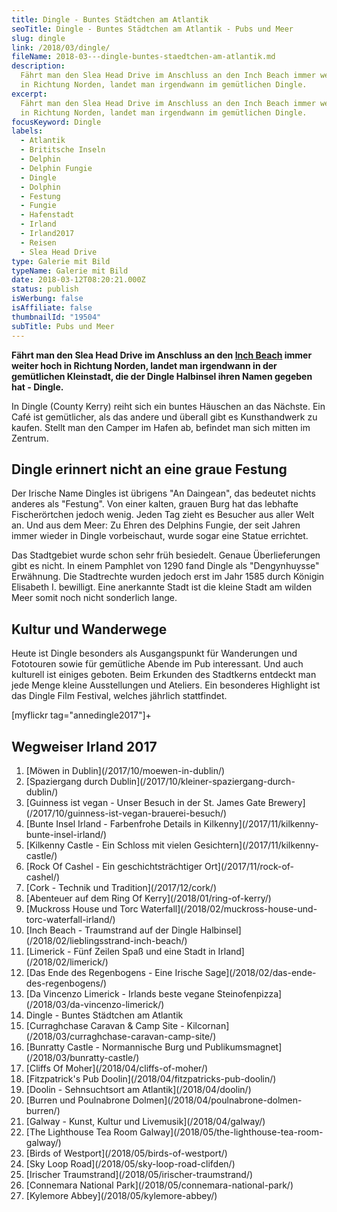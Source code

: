 ```yaml
---
title: Dingle - Buntes Städtchen am Atlantik
seoTitle: Dingle - Buntes Städtchen am Atlantik - Pubs und Meer
slug: dingle
link: /2018/03/dingle/
fileName: 2018-03---dingle-buntes-staedtchen-am-atlantik.md
description:
  Fährt man den Slea Head Drive im Anschluss an den Inch Beach immer weiter hoch
  in Richtung Norden, landet man irgendwann im gemütlichen Dingle.
excerpt:
  Fährt man den Slea Head Drive im Anschluss an den Inch Beach immer weiter hoch
  in Richtung Norden, landet man irgendwann im gemütlichen Dingle.
focusKeyword: Dingle
labels:
  - Atlantik
  - Brititsche Inseln
  - Delphin
  - Delphin Fungie
  - Dingle
  - Dolphin
  - Festung
  - Fungie
  - Hafenstadt
  - Irland
  - Irland2017
  - Reisen
  - Slea Head Drive
type: Galerie mit Bild
typeName: Galerie mit Bild
date: 2018-03-12T08:20:21.000Z
status: publish
isWerbung: false
isAffiliate: false
thumbnailId: "19504"
subTitle: Pubs und Meer
---
```


<strong>Fährt man den Slea Head Drive im Anschluss an den
[Inch Beach](/2018/02/lieblingsstrand-inch-beach/) immer weiter hoch in Richtung
Norden, landet man irgendwann in der gemütlichen Kleinstadt, die der Dingle
Halbinsel ihren Namen gegeben hat - Dingle.</strong>

In Dingle (County Kerry) reiht sich ein buntes Häuschen an das Nächste. Ein Café
ist gemütlicher, als das andere und überall gibt es Kunsthandwerk zu kaufen.
Stellt man den Camper im Hafen ab, befindet man sich mitten im Zentrum.

## Dingle erinnert nicht an eine graue Festung

Der Irische Name Dingles ist übrigens "An Daingean", das bedeutet nichts anderes
als "Festung". Von einer kalten, grauen Burg hat das lebhafte Fischerörtchen
jedoch wenig. Jeden Tag zieht es Besucher aus aller Welt an. Und aus dem Meer:
Zu Ehren des Delphins Fungie, der seit Jahren immer wieder in Dingle
vorbeischaut, wurde sogar eine Statue errichtet.

Das Stadtgebiet wurde schon sehr früh besiedelt. Genaue Überlieferungen gibt es
nicht. In einem Pamphlet von 1290 fand Dingle als "Dengynhuysse" Erwähnung. Die
Stadtrechte wurden jedoch erst im Jahr 1585 durch Königin Elisabeth I.
bewilligt. Eine anerkannte Stadt ist die kleine Stadt am wilden Meer somit noch
nicht sonderlich lange.

## Kultur und Wanderwege

Heute ist Dingle besonders als Ausgangspunkt für Wanderungen und Fototouren
sowie für gemütliche Abende im Pub interessant. Und auch kulturell ist einiges
geboten. Beim Erkunden des Stadtkerns entdeckt man jede Menge kleine
Ausstellungen und Ateliers. Ein besonderes Highlight ist das Dingle Film
Festival, welches jährlich stattfindet.

[myflickr tag="annedingle2017"]+

## Wegweiser Irland 2017

<ol>
    <li> [Möwen in Dublin](/2017/10/moewen-in-dublin/) </li>
    <li> [Spaziergang durch Dublin](/2017/10/kleiner-spaziergang-durch-dublin/) </li>
    <li> [Guinness ist vegan - Unser Besuch in der St. James Gate Brewery](/2017/10/guinness-ist-vegan-brauerei-besuch/) </li>
    <li> [Bunte Insel Irland - Farbenfrohe Details in Kilkenny](/2017/11/kilkenny-bunte-insel-irland/) </li>
    <li> [Kilkenny Castle - Ein Schloss mit vielen Gesichtern](/2017/11/kilkenny-castle/) </li>
    <li> [Rock Of Cashel - Ein geschichtsträchtiger Ort](/2017/11/rock-of-cashel/) </li>
    <li> [Cork - Technik und Tradition](/2017/12/cork/) </li>
    <li> [Abenteuer auf dem Ring Of Kerry](/2018/01/ring-of-kerry/) </li>
    <li> [Muckross House und Torc Waterfall](/2018/02/muckross-house-und-torc-waterfall-irland/) </li>
    <li> [Inch Beach - Traumstrand auf der Dingle Halbinsel](/2018/02/lieblingsstrand-inch-beach/) </li>
    <li> [Limerick - Fünf Zeilen Spaß und eine Stadt in Irland](/2018/02/limerick/) </li>
    <li> [Das Ende des Regenbogens - Eine Irische Sage](/2018/02/das-ende-des-regenbogens/) </li>
    <li> [Da Vincenzo Limerick - Irlands beste vegane Steinofenpizza](/2018/03/da-vincenzo-limerick/) </li>
    <li>Dingle - Buntes Städtchen am Atlantik</li>
    <li> [Curraghchase Caravan &amp; Camp Site - Kilcornan](/2018/03/curraghchase-caravan-camp-site/) </li>
    <li> [Bunratty Castle - Normannische Burg und Publikumsmagnet](/2018/03/bunratty-castle/) </li>
    <li> [Cliffs Of Moher](/2018/04/cliffs-of-moher/) </li>
    <li> [Fitzpatrick's Pub Doolin](/2018/04/fitzpatricks-pub-doolin/) </li>
    <li> [Doolin - Sehnsuchtsort am Atlantik](/2018/04/doolin/) </li>
    <li> [Burren und Poulnabrone Dolmen](/2018/04/poulnabrone-dolmen-burren/) </li>
    <li> [Galway - Kunst, Kultur und Livemusik](/2018/04/galway/) </li>
    <li> [The Lighthouse Tea Room Galway](/2018/05/the-lighthouse-tea-room-galway/) </li>
    <li> [Birds of Westport](/2018/05/birds-of-westport/) </li>
    <li> [Sky Loop Road](/2018/05/sky-loop-road-clifden/) </li>
    <li> [Irischer Traumstrand](/2018/05/irischer-traumstrand/) </li>
    <li> [Connemara National Park](/2018/05/connemara-national-park/) </li>
    <li> [Kylemore Abbey](/2018/05/kylemore-abbey/) </li>
</ol>
